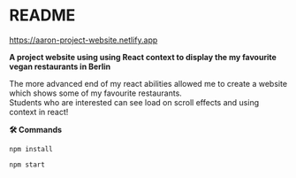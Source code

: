 # README

https://aaron-project-website.netlify.app

**A project website using using React context to display the my favourite vegan restaurants in Berlin**

The more advanced end of my react abilities allowed me to create a website which shows some of my favourite restaurants.<br>
Students who are interested can see load on scroll effects and using context in react!





 **🛠️ Commands**
 
 `npm install`
 
 `npm start`
